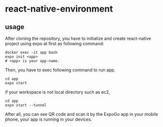 # react-native-environment

## usage

After cloning the repository, you have to initialize and create react-native project using expo at first as following command:

```
docker exec -it app bash
expo init <app>
# <app> is your app-name.
```

Then, you have to exec following command to run app.

```
cd app
expo start
```

if your workspace is not local directory such as ec2,

```
cd app
expo start --tunnel
```

After all, you can see QR code and scan it by the ExpoGo app in your mobile phone, your app is running in your devices.